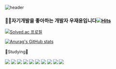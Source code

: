 ![header](https://capsule-render.vercel.app/api?type=slice&color=auto&height=200&section=header&text=&fontSize=80)

### 👨‍💻자기개발을 좋아하는 개발자 우재윤입니다[![Hits](https://hits.seeyoufarm.com/api/count/incr/badge.svg?url=https%3A%2F%2Fgithub.com%2Fiwytbbtss&count_bg=%23111111&title_bg=%23111111&icon=github.svg&icon_color=%23FFFFFF&title=iwytbbtss&edge_flat=false)](https://hits.seeyoufarm.com)
[![Solved.ac
프로필](http://mazassumnida.wtf/api/mini/generate_badge?boj=jae5419)](https://solved.ac/jae5419)

[![Anurag's GitHub stats](https://github-readme-stats.vercel.app/api?username=iwytbbtss)](https://github.com/iwytbbtss/github-readme-stats)
<br><br>📖Studying📖<br><br>
<img src="https://img.shields.io/badge/React-61DAFB?style=flat&logo=React&logoColor=white"/>
<img src="https://img.shields.io/badge/Redux-764ABC?style=flat&logo=Redux&logoColor=white"/>
<img src="https://img.shields.io/badge/styledcomponents-DB7093?style=flat&logo=styledcomponents&logoColor=white"/>
<img src="https://img.shields.io/badge/Vue.js-4FC08D?style=flat&logo=Vue.js&logoColor=white"/>
<img src="https://img.shields.io/badge/Node.js-339933?style=flat&logo=Node.js&logoColor=white"/>
<img src="https://img.shields.io/badge/TypeScript-3178C6?style=flat&logo=TypeScript&logoColor=white"/>
<img src="https://img.shields.io/badge/Firebase-FFCA28?style=flat&logo=Firebase&logoColor=white"/>
<img src="https://img.shields.io/badge/C-A8B9CC?style=flat&logo=C&logoColor=white"/>
<img src="https://img.shields.io/badge/JavaScript-F7DF1E?style=flat&logo=JavaScript&logoColor=white"/>
<img src="https://img.shields.io/badge/Webpack-8DD6F9?style=flat&logo=Webpack&logoColor=white"/>



<!--[![Top Langs](https://github-readme-stats.vercel.app/api/top-langs/?username=iwytbbtss)](https://github.com/iwytbbtss/github-readme-stats)-->
